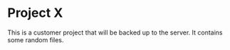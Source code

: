 # Project X

This is a customer project that will be backed up to the server. It contains some random files.
